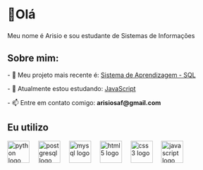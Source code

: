 <h1> 👋Olá </h1>

###

<p align="left">Meu nome é Arisio e sou estudante de Sistemas de Informações</p>

###

<h2> Sobre mim: </h2>
<p>- 🔭 Meu projeto mais recente é: <a href="https://github.com/arisioandradee/sistema-aprendizagem" target="_blank" rel="noreferrer">Sistema de Aprendizagem - SQL </a></p>
<p>- 🌱 Atualmente estou estudando: <a href="https://github.com/arisioandradee/javascript-avancado" target="_blank" rel="noreferrer">JavaScript</a></p>
<p>- 📫 Entre em contato comigo: <strong>arisiosaf@gmail.com</strong></p>

###

<h2> Eu utilizo </h2>

<div align="left">
  <img src="https://cdn.jsdelivr.net/gh/devicons/devicon/icons/python/python-original.svg" height="50" alt="python logo"  />
  <img width="12" />
  <img src="https://cdn.jsdelivr.net/gh/devicons/devicon/icons/postgresql/postgresql-original.svg" height="50" alt="postgresql logo"  />
  <img width="12" />
  <img src="https://cdn.jsdelivr.net/gh/devicons/devicon/icons/mysql/mysql-original.svg" height="50" alt="mysql logo" />
  <img width="12" />
  <img src="https://cdn.jsdelivr.net/gh/devicons/devicon/icons/html5/html5-original.svg" height="50" alt="html5 logo"  />
  <img width="12" />
  <img src="https://cdn.jsdelivr.net/gh/devicons/devicon/icons/css3/css3-original.svg" height="50" alt="css3 logo"  />
  <img width="12" />
  <img src="https://cdn.jsdelivr.net/gh/devicons/devicon/icons/javascript/javascript-original.svg" height="50" alt="javascript logo"  />
  <img width="12" />
</div>


